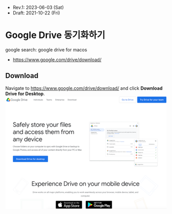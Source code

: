 * Rev.1: 2023-06-03 (Sat)
* Draft: 2021-10-22 (Fri)

# Google Drive 동기화하기
google search: google drive for macos
* https://www.google.com/drive/download/

## Download
Navigate to https://www.google.com/drive/download/ and click **Download Drive for Desktop**.
<img src='images/download_drive_for_desktop.png'>

